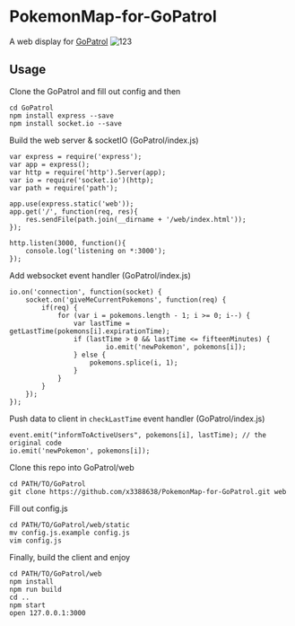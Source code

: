 # PokemonMap-for-GoPatrol
A web display for [GoPatrol](https://github.com/GoPatrolTeam/GoPatrol)
![123](http://i217.photobucket.com/albums/cc44/x3388638/output_8YL9o3_zpsjpvmhjoy.gif)
## Usage
Clone the GoPatrol and fill out config and then
```
cd GoPatrol
npm install express --save
npm install socket.io --save
```

Build the web server & socketIO (GoPatrol/index.js)
```
var express = require('express');
var app = express();
var http = require('http').Server(app);
var io = require('socket.io')(http);
var path = require('path');

app.use(express.static('web'));
app.get('/', function(req, res){
	res.sendFile(path.join(__dirname + '/web/index.html'));
});

http.listen(3000, function(){
	console.log('listening on *:3000');
});
```
Add websocket event handler (GoPatrol/index.js)
```
io.on('connection', function(socket) {
	socket.on('giveMeCurrentPokemons', function(req) {
		if(req) {
			for (var i = pokemons.length - 1; i >= 0; i--) {
				var lastTime = getLastTime(pokemons[i].expirationTime);
				if (lastTime > 0 && lastTime <= fifteenMinutes) {
						io.emit('newPokemon', pokemons[i]);
				} else {
					pokemons.splice(i, 1);
				}
			}
		}
	});
});
```
Push data to client in `checkLastTime` event handler (GoPatrol/index.js)
```
event.emit("informToActiveUsers", pokemons[i], lastTime); // the original code
io.emit('newPokemon', pokemons[i]);
```
Clone this repo into GoPatrol/web
```
cd PATH/TO/GoPatrol
git clone https://github.com/x3388638/PokemonMap-for-GoPatrol.git web
```
Fill out config.js
```
cd PATH/TO/GoPatrol/web/static
mv config.js.example config.js
vim config.js
```
Finally, build the client and enjoy
```
cd PATH/TO/GoPatrol/web
npm install
npm run build
cd ..
npm start
open 127.0.0.1:3000
```
